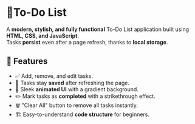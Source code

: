 # 🌟To-Do List

A **modern, stylish, and fully functional** To-Do List application built using **HTML, CSS, and JavaScript**.  
Tasks **persist** even after a page refresh, thanks to **local storage**.

## 🚀 Features
- ✅ Add, remove, and edit tasks.
- 🔄 Tasks stay **saved** after refreshing the page.
- 🎨 Sleek **animated UI** with a gradient background.
- ✏️ Mark tasks as **completed** with a strikethrough effect.
- 🗑️ "Clear All" button to remove all tasks instantly.
- 🏗️ Easy-to-understand **code structure** for beginners.
